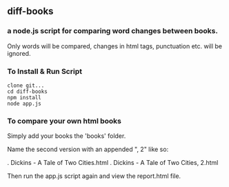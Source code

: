 ## diff-books
### a node.js script for comparing word changes between books. 

Only words will be compared, changes in html tags, punctuation etc. will be ignored.

### To Install & Run Script

```
clone git...
cd diff-books
npm install
node app.js
```

### To compare your own html books

Simply add your books the 'books' folder.  

Name the second version with an appended ", 2" like so: 

. Dickins - A Tale of Two Cities.html
. Dickins - A Tale of Two Cities, 2.html

Then run the app.js script again and view the report.html file.






